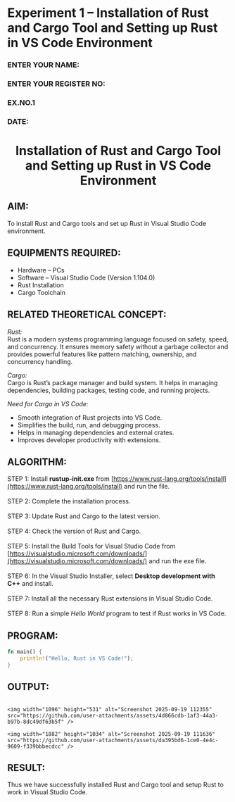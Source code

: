 # Experiment 1 – Installation of Rust and Cargo Tool and Setting up Rust in VS Code Environment  

<H3>ENTER YOUR NAME:</H3>  
<H3>ENTER YOUR REGISTER NO:</H3>  
<H3>EX.NO.1</H3>  
<H3>DATE:</H3>  

<H1 ALIGN =CENTER> Installation of Rust and Cargo Tool and Setting up Rust in VS Code Environment </H1>  

## AIM:  
To install Rust and Cargo tools and set up Rust in Visual Studio Code environment.  

## EQUIPMENTS REQUIRED:  
- Hardware – PCs  
- Software – Visual Studio Code (Version 1.104.0)  
- Rust Installation  
- Cargo Toolchain  

## RELATED THEORETICAL CONCEPT:  

*Rust:*  
Rust is a modern systems programming language focused on safety, speed, and concurrency. It ensures memory safety without a garbage collector and provides powerful features like pattern matching, ownership, and concurrency handling.  

*Cargo:*  
Cargo is Rust’s package manager and build system. It helps in managing dependencies, building packages, testing code, and running projects.  

*Need for Cargo in VS Code:*  
- Smooth integration of Rust projects into VS Code.  
- Simplifies the build, run, and debugging process.  
- Helps in managing dependencies and external crates.  
- Improves developer productivity with extensions.  

## ALGORITHM:  
STEP 1: Install **rustup-init.exe** from [https://www.rust-lang.org/tools/install](https://www.rust-lang.org/tools/install) and run the file. <BR>  
STEP 2: Complete the installation process. <BR>  
STEP 3: Update Rust and Cargo to the latest version. <BR>  
STEP 4: Check the version of Rust and Cargo. <BR>  
STEP 5: Install the Build Tools for Visual Studio Code from [https://visualstudio.microsoft.com/downloads/](https://visualstudio.microsoft.com/downloads/) and run the exe file. <BR>  
STEP 6: In the Visual Studio Installer, select **Desktop development with C++** and install. <BR>  
STEP 7: Install all the necessary Rust extensions in Visual Studio Code. <BR>  
STEP 8: Run a simple *Hello World* program to test if Rust works in VS Code. <BR>  

## PROGRAM:  
```rust
fn main() {
    println!("Hello, Rust in VS Code!");
}
```

## OUTPUT:

```

<img width="1096" height="531" alt="Screenshot 2025-09-19 112355" src="https://github.com/user-attachments/assets/4d866cdb-1af3-44a3-b97b-8dc49df63b5f" />

<img width="1882" height="1034" alt="Screenshot 2025-09-19 111636" src="https://github.com/user-attachments/assets/da395bd6-1ce0-4e4c-9609-f339bbbecdcc" />

```

## RESULT:

Thus we have successfully installed Rust and Cargo tool and setup Rust to work in Visual Studio Code.
